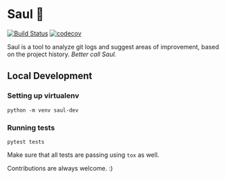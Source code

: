# Saul 🔎

[![Build Status](https://travis-ci.org/anapaulagomes/saul.svg?branch=master)](https://travis-ci.org/anapaulagomes/saul) [![codecov](https://codecov.io/gh/anapaulagomes/saul/branch/master/graph/badge.svg)](https://codecov.io/gh/anapaulagomes/saul)

Saul is a tool to analyze git logs and suggest areas of improvement, based on the project history. _Better call Saul._

## Local Development

### Setting up virtualenv

```
python -m venv saul-dev
```

### Running tests

```
pytest tests
```

Make sure that all tests are passing using `tox` as well.

Contributions are always welcome. :)
